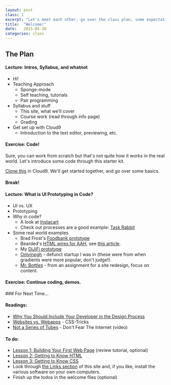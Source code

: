 ```yaml
---
layout: post
class: 1
excerpt: "Let's meet each other, go over the class plan, some expectations and logistics, then get our hands into some code. Why wait? And of course we'll talk about this whole 'Prototyping in Code' concept."
title:  "Welcome!"
date:   2015-05-30
categories: class
---
```


## The Plan

#### <span class="post-title-pre">Lecture:</span> Intros, Syllabus, and whatnot
* Hi!
* Teaching Approach
	* Sponge-mode
	* Self teaching, tutorials
	* Pair programming
* Syllabus and stuff
	* This site, what we’ll cover
	* Course work (read through info page)
	* Grading
* Get set up with Cloud9
	* Introduction to the text editor, previewing, etc.

#### <span class="post-title-pre">Exercise:</span> Code!

Sure, you can work from scratch but that's not quite how it works in the real world. Let's introduce some code through this starter kit.

[Clone this](https://github.com/laras126/class1-uipic-welcome) in Cloud9. We'll get started together, and go over some basics.

#### Break!

#### <span class="post-title-pre">Lecture:</span> What is UI Prototyping in Code?
* UI vs. UX
* Prototyping
* Why in code?
	* A look at [Instacart](http://instacart.com/store)
	* Check out processes are a good example: [Task Rabbit](https://www.taskrabbit.com/)
* Some real world examples
	* Brad Frost's [Foodbank prototype](http://foodbank.bradfrostweb.com/patternlab/v3/patterns/03-templates-03-program-detail/03-templates-03-program-detail.html#)
	* Bearded's [HTML wires for AAH](http://aafh-css.herokuapp.com/wireframes), see [this article](http://alistapart.com/article/responsive-comping-obtaining-signoff-with-mockups).
	* My [DiJiFi prototype](http://dijifi-wireframes.herokuapp.com)
	* [Onlyinpgh](http://stuff.notlaura.com/demos/oip-mockup) - defunct startup I was in (these were from when gradients were more popular, don't judge!).
	* [Mr. Bottles](http://stuff.notlaura.com/demos/mrbottles) - from an assignment for a site redesign, focus on content.

#### <span class="post-title-pre">Exercise:</span> Continue coding, demos.

<div class="post-todos notice" markdown="1">
### For Next Time...

#### Readings:

* [Why You Should Include Your Developer in the Design Process](http://www.smashingmagazine.com/2014/11/21/why-you-should-include-your-developer-in-the-design-process/)
* [Websites vs. Webapps](http://css-tricks.com/poll-results-sites-vs-apps/) - CSS-Tricks
* [Not a Series of Tubes](http://www.dontfeartheinternet.com/the-basics/not-tubes) - Don't Fear The Internet (video)

#### To do:

* [Lesson 1: Building Your First Web Page](http://learn.shayhowe.com/html-css/building-your-first-web-page/) (review tutorial, optional)
* [Lesson 2: Getting to Know HTML](http://learn.shayhowe.com/html-css/getting-to-know-html/)
* [Lesson 3: Getting to Know CSS](http://learn.shayhowe.com/html-css/getting-to-know-css/)
* Look through [the Links section]({{site.baseurl}}/links/) of this site and, if you like, install the various software on your own computers.
* Finish up the todos in the welcome files (optional)

</div>